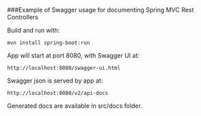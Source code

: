 ###Example of Swagger usage for documenting Spring MVC Rest Controllers

Build and run with:

`mvn install spring-boot:run`

App will start at port 8080, with Swagger UI at:  

`http://localhost:8080/swagger-ui.html` 

Swagger json is served by app at:

`http://localhost:8080/v2/api-docs`

Generated docs are available in src/docs folder.